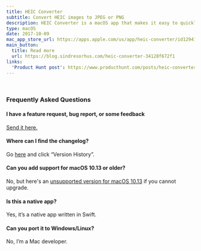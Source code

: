 ```yaml
---
title: HEIC Converter
subtitle: Convert HEIC images to JPEG or PNG
description: HEIC Converter is a macOS app that makes it easy to quickly convert images in the <a href="http://www.macworld.co.uk/feature/iphone/what-is-heic-3660408/">HEIC</a> format to JPEG or PNG. HEIC is Apple's new default image format in iOS 11, replacing JPEG. HEIC uses more advanced and modern compression methods to achieve much smaller file sizes with the same visual quality. Unfortunately, HEIC is a very new format and not yet supported outside of iOS and macOS. This app makes it possible to share your HEIC images on the web or with non-Apple users.<br><br>If you don't have any HEIC images, you can try the app out with <a href="/assets/heic-converter/heic-example.heic">this one</a>.
type: macOS
date: 2017-10-09
mac_app_store_url: https://apps.apple.com/us/app/heic-converter/id1294126402?mt=12
main_button:
  title: Read more
  url: https://blog.sindresorhus.com/heic-converter-34128f672f1
links:
  'Product Hunt post': https://www.producthunt.com/posts/heic-converter
---
```


<br>


<h3 id="faq">Frequently Asked Questions</h3>

#### I have a feature request, bug report, or some feedback

[Send it here.](https://sindresorhus.com/feedback/?product=HEIC+Converter&referrer=Website-FAQ)

#### Where can I find the changelog?

Go [here](https://apps.apple.com/us/app/heic-converter/id1294126402?mt=12) and click “Version History”.

#### Can you add support for macOS 10.13 or older?

No, but here's an [unsupported version for macOS 10.13](https://dsc.cloud/sindresorhus/HEIC-Converter-for-macOS-10.13-1575452738) if you cannot upgrade.

#### Is this a native app?

Yes, it’s a native app written in Swift.

#### Can you port it to Windows/Linux?

No, I’m a Mac developer.


<br>
